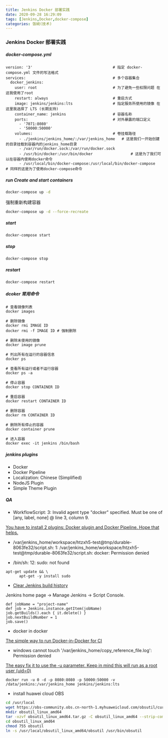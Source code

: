 ```yaml
---
title: Jenkins Docker 部署实践 
date: 2020-09-28 16:29:09
tags: [Jenkins,Docker,docker-compose]
categories: 饭碗(技术)
---
```



### Jenkins Docker 部署实践

##### docker-compose.yml
```docker
version: '3'                                    # 指定 docker-compose.yml 文件的写法格式
services:                                       # 多个容器集合
  docker_jenkins: 
    user: root                                  # 为了避免一些权限问题 在这我使用了root
    restart: always                             # 重启方式
    image: jenkins/jenkins:lts                  # 指定服务所使用的镜像 在这里我选择了 LTS (长期支持)
    container_name: jenkins                     # 容器名称
    ports:                                      # 对外暴露的端口定义
      - '7071:8080'
      - '50000:50000'
    volumes:                                    # 卷挂载路径
      - ./jenkins/jenkins_home/:/var/jenkins_home   # 这是我们一开始创建的目录挂载到容器内的jenkins_home目录
      - /var/run/docker.sock:/var/run/docker.sock
      - /usr/bin/docker:/usr/bin/docker                 # 这是为了我们可以在容器内使用docker命令
      - /usr/local/bin/docker-compose:/usr/local/bin/docker-compose     # 同样的这是为了使用docker-compose命令
```

##### run Create and start containers
```bash
docker-compose up -d
```
强制重新构建容器
```bash
docker-compose up -d --force-recreate
```

##### start
```bash
docker-compose start
```

##### stop
```bash
docker-compose stop
```

##### restart            
```bash
docker-compose restart            
```


##### dcoker 常用命令
```
# 查看镜像列表
docker images

# 删除镜像
docker rmi IMAGE ID
docker rmi -f IMAGE ID # 强制删除

# 删除未使用的镜像
docker image prune

# 列出所有在运行的容器信息
docker ps

# 查看所有运行或者不运行容器
docker ps -a

# 停止容器
docker stop CONTAINER ID

# 重启容器
docker restart CONTAINER ID

# 删除容器
docker rm CONTAINER ID

# 删除所有停止的容器
docker container prune

# 进入容器
docker exec -it jenkins /bin/bash
```

##### jenkins plugins

* Docker
* Docker Pipeline
* Localization: Chinese (Simplified)
* NodeJS Plugin
* Simple Theme Plugin


##### QA
* WorkflowScript: 3: Invalid agent type "docker" specified. Must be one of [any, label, none] @ line 3, column 9.

[You have to install 2 plugins: Docker plugin and Docker Pipeline. Hope that helps.](https://stackoverflow.com/questions/62253474/jenkins-invalid-agent-type-docker-specified-must-be-one-of-any-label-none)

* /var/jenkins_home/workspace/htzxh5-test@tmp/durable-8063fe32/script.sh: 1: /var/jenkins_home/workspace/htzxh5-test@tmp/durable-8063fe32/script.sh: docker: Permission denied

* /bin/sh: 12: sudo: not found

```
apt-get update && \
      apt-get -y install sudo
```

* [Clear Jenkins build history](https://superuser.com/questions/1418885/clear-jenkins-build-history-clear-build-yesterday)

Jenkins home page -> Manage Jenkins -> Script Console.
```
def jobName = "project-name"  
def job = Jenkins.instance.getItem(jobName)  
job.getBuilds().each { it.delete() }  
job.nextBuildNumber = 1   
job.save()
```

* docker in docker

[The simple way to run Docker-in-Docker for CI](https://tutorials.releaseworksacademy.com/learn/the-simple-way-to-run-docker-in-docker-for-ci)

* windows cannot touch '/var/jenkins_home/copy_reference_file.log': Permission denied

[The easy fix it to use the -u parameter. Keep in mind this will run as a root user (uid=0)](https://stackoverflow.com/questions/44065827/jenkins-wrong-volume-permissions)
```
docker run -u 0 -d -p 8080:8080 -p 50000:50000 -v /data/jenkins:/var/jenkins_home jenkins/jenkins:lts
```

* install huawei cloud OBS

```bash
cd /usr/local
wget https://obs-community.obs.cn-north-1.myhuaweicloud.com/obsutil/current/obsutil_linux_amd64.tar.gz
mkdir obsutil_linux_amd64
tar -xzvf obsutil_linux_amd64.tar.gz -C obsutil_linux_amd64 --strip-components 1
cd obsutil_linux_amd64
chmod 755 obsutil
ln -s /usr/local/obsutil_linux_amd64/obsutil /usr/bin/obsutil
```
